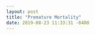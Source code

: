 ```yaml
---
layout: post
title: "Premature Mortality"
date: 2019-08-23 11:33:31 -0400
---
```

<div class="legend"></div>
<svg class="premature-mortality-map" viewBox="0 0 900 700"></svg>
<script src="{{'assets/javascripts/premature-mortality-map.js' | absolute_url }}" type="module"></script>
